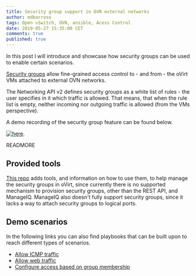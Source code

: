```yaml
---
title: Security group support in OVN external networks
author: mdbarroso
tags: Open vSwitch, OVN, ansible, Acess Control
date: 2019-05-27 15:35:00 CET
comments: true
published: true
---
```


In this post I will introduce and showcase how security groups can be used to
enable certain scenarios.

[Security groups](https://developer.openstack.org/api-ref/network/v2/#security-groups-security-groups)
allow fine-grained access control to - and from - the oVirt VMs attached to
external OVN networks.

The Networking API v2 defines security groups as a white list of rules - the
user specifies in it which traffic is allowed. That means, that when the rule
list is empty, neither incoming nor outgoing traffic is allowed (from the VMs
perspective).

A demo recording of the security group feature can be found below.

[![here](http://img.youtube.com/vi/RCdV6W_tFWw/0.jpg)](http://www.youtube.com/watch?v=RCdV6W_tFWw).

READMORE

## Provided tools
[This repo](https://github.com/maiqueb/ovirt-security-groups-demo)
adds tools, and information on how to use them, to help manage the security
groups in oVirt, since currently there is no supported mechanism to provision
security groups, other than the REST API, and ManageIQ. ManageIQ also doesn't
fully support security groups, since it lacks a way to attach security groups
to logical ports.

## Demo scenarios
In the following links you can also find playbooks that can be built upon to
reach different types of scenarios.

- [Allow ICMP traffic](https://github.com/maiqueb/ovirt-security-groups-demo#icmp-configuration)
- [Allow web traffic](https://github.com/maiqueb/ovirt-security-groups-demo#web-server-configuration)
- [Configure access based on group membership](https://github.com/maiqueb/ovirt-security-groups-demo#group-membership-based-access-scenario)
